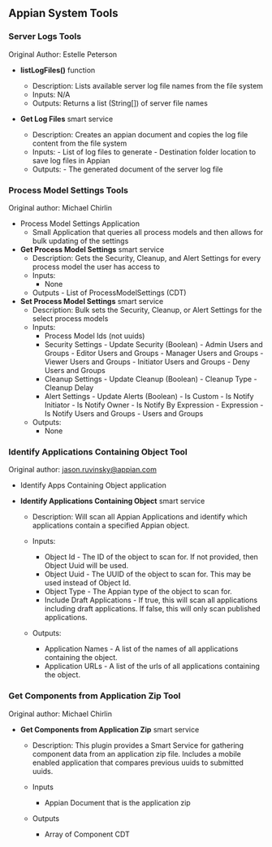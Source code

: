 ## Appian System Tools

### Server Logs Tools
Original Author: Estelle Peterson

- **listLogFiles()** function
  - Description: Lists available server log file names from the file system
  - Inputs: N/A
  - Outputs: Returns a list (String[]) of server file names
    
- **Get Log Files** smart service
  - Description: Creates an appian document and copies the log file content from the file system
  - Inputs: 
	    - List of log files to generate
	    - Destination folder location to save log files in Appian
  - Outputs:
	    - The generated document of the server log file

### Process Model Settings Tools
Original author: Michael Chirlin

- Process Model Settings Application
  - Small Application that queries all process models and then allows for bulk updating of the settings
- **Get Process Model Settings** smart service
     - Description: Gets the Security, Cleanup, and Alert Settings for every process model the user has access to
     - Inputs:
       - None
     - Outputs
      - List of ProcessModelSettings (CDT)
- **Set Process Model Settings** smart service
    - Description: Bulk sets the Security, Cleanup, or Alert Settings for the select process models
    - Inputs:
      - Process Model Ids (not uuids)
      - Security Settings 
	        - Update Security (Boolean)
	        - Admin Users and Groups
	        - Editor Users and Groups
	        - Manager Users and Groups
	        - Viewer Users and Groups
	        - Initiator Users and Groups
	        - Deny Users and Groups
      - Cleanup Settings
	        - Update Cleanup (Boolean)
	        - Cleanup Type
	        - Cleanup Delay
      - Alert Settings
	        - Update Alerts (Boolean)
	        - Is Custom
	        - Is Notify Initiator
	        - Is Notify Owner
	        - Is Notify By Expression
	        - Expression
	        - Is Notify Users and Groups
	        - Users and Groups
    - Outputs:
      - None 

### Identify Applications Containing Object Tool

Original author: jason.ruvinsky@appian.com

- Identify Apps Containing Object application

- **Identify Applications Containing Object** smart service
	- Description: Will scan all Appian Applications and identify which applications contain a specified Appian object.
	- Inputs:
		 - Object Id - The ID of the object to scan for. If not provided, then Object Uuid will be used.
		 - Object Uuid - The UUID of the object to scan for. This may be used instead of Object Id.
		 - Object Type - The Appian type of the object to scan for.
		 - Include Draft Applications - If true, this will scan all applications including draft applications. If false, this will only scan published applications.

	- Outputs:
 	   - Application Names - A list of the names of all applications containing the object.
 	   - Application URLs - A list of the urls of all applications containing the object.

### Get Components from Application Zip Tool
Original author: Michael Chirlin

- **Get Components from Application Zip** smart service
	- Description: This plugin provides a Smart Service for gathering component data from an application zip file. Includes a mobile enabled application that compares previous uuids to submitted uuids.

  - Inputs
     - Appian Document that is the application zip

  - Outputs
      - Array of Component CDT